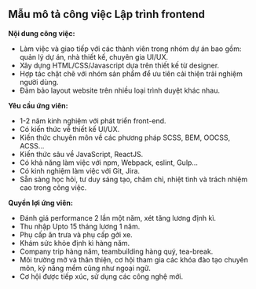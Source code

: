 ## **Mẫu mô tả công việc Lập trình frontend**

**Nội dung công việc:**

* Làm việc và giao tiếp với các thành viên trong nhóm dự án bao gồm: quản lý dự án, nhà thiết kế, chuyên gia UI/UX.
* Xây dựng HTML/CSS/Javascript dựa trên thiết kế từ designer.
* Hợp tác chặt chẽ với nhóm sản phẩm để ưu tiên cải thiện trải nghiệm người dùng.
* Đảm bảo layout website trên nhiều loại trình duyệt khác nhau.

**Yêu cầu ứng viên:**

* 1-2 năm kinh nghiệm với phát triển front-end.
* Có kiến thức về thiết kế UI/UX.
* Kiến thức chuyên môn về các phương pháp SCSS, BEM, OOCSS, ACSS…
* Kiến thức sâu về JavaScript, ReactJS.
* Có khả năng làm việc với npm, Webpack, eslint, Gulp…
* Có kinh nghiệm làm việc với Git, Jira.
* Sẵn sàng học hỏi, tư duy sáng tạo, chăm chỉ, nhiệt tình và trách nhiệm cao trong công việc.

**Quyền lợi ứng viên:**

* Đánh giá performance 2 lần một năm, xét tăng lương định kì.
* Thu nhập Upto 15 tháng lương 1 năm.
* Phụ cấp ăn trưa và phụ cấp gởi xe.
* Khám sức khỏe định kì hàng năm.
* Company trip hàng năm, teambuilding hàng quý, tea-break.
* Môi trường mở và thân thiện, cơ hội tham gia các khóa đào tạo chuyên môn, kỹ năng mềm cũng như ngoại ngữ.
* Cơ hội được tiếp xúc, sử dụng các công nghệ mới.
